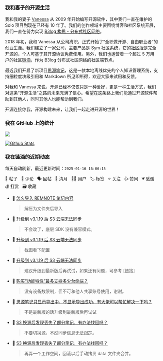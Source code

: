 ### 我和妻子的开源生活

我和我的妻子 [Vanessa](https://github.com/Vanessa219) 从 2009 年开始编写开源软件，其中我们一直在维护的 Solo 项目到现在已经有 10 年了。我们的创作领域主要围绕博客和社区系统开展，我们一直在努力实现 [B3log 构思 - 分布式社区网络](https://ld246.com/article/1546941897596)。

2018 年初，我和 Vanessa 从公司离职，正式开始了“全职做开源、自由职业者”的创业生涯。我们建立了一家公司，主要产品是 Sym 社区系统，它的[社区版](https://github.com/88250/symphony)是完全开源的，个人可基于其开源协议免费使用。另外，我们也运营着一个超过 5 万用户的社区[链滴](https://ld246.com)，作为 B3log 分布式社区网络的社区端节点。

最近我们开启了新项目[思源笔记](https://github.com/siyuan-note/siyuan)，这是一款本地离线优先的个人知识管理系统，支持细粒度块级引用和 Markdown 所见即所得，欢迎大家来试用和反馈。

对我和 Vanessa 来说，开源已经不仅仅只是一种爱好，更是一种生活方式，我们对这条“开源生活”之路的未来充满了信心。希望在这条路上我们能通过开源软件帮助到其他人，同时其他人也能帮助到我们。

开源连接你我，开源构建未来，让我们一起走进开源的世界！

### 我在 GitHub 上的统计

<a title="Hits" target="_blank" href="https://github.com/88250/88250"><img src="https://hits.b3log.org/88250/88250.svg"></a>

[![Github Stats](https://github-readme-stats.vercel.app/api?username=88250&theme=tokyonight&show_icons=true)](https://github.com/88250)

<!--events start -->

### 我在链滴的近期动态

每天自动刷新，最近更新时间：`2025-01-16 16:06:15`

📝 帖子 &nbsp; 💬 评论 &nbsp; 🗣 回帖 &nbsp; 🌙 清月 &nbsp; 👨‍💻 用户 &nbsp; 🏷️ 标签 &nbsp; ⭐️ 关注 &nbsp; 👍 赞同 &nbsp; 💗 感谢 &nbsp; 💰 打赏 &nbsp; 🗃 收藏

* 💬 [怎么导入 REMNOTE 笔记内容](https://ld246.com/article/1737012298859/comment/1737013622490#comments)

  > 解压为文件夹后导入
* 💬 [升级到 v3.1.19 后 S3 云端无法同步](https://ld246.com/article/1736994201012/comment/1737009369494#comments)

  > 不会改了，底层 SDK 没有兼容模式。
* 💬 [升级到 v3.1.19 后 S3 云端无法同步](https://ld246.com/article/1736994201012/comment/1736995735825#comments)

  > 截图看下配置
* 💬 [升级到 v3.1.19 后 S3 云端无法同步](https://ld246.com/article/1736994201012/comment/1736994638703#comments)

  > 建议升级到最新版后再试试，如果还有问题，可参考 [链接]
* 💬 [购买“功能特性”最多支持多少台终端？](https://ld246.com/article/1736929596755/comment/1736932302745#comments)

  > 没有设备数限制，但不可和他人共享账号使用，谢谢。
* 💬 [思源笔记只显示导出中，不显示导出成功，有大佬可以帮忙解决一下吗？](https://ld246.com/article/1736907346779/comment/1736912281275#comments)

  > 不是最新版的话升级到最新版后再试试
* 💬 [S3 换源后发现丢失了部分笔记，有办法找回吗？](https://ld246.com/article/1736845202259/comment/1736868765923#comments)

  > 不要切换源，不然同步信息无法跟踪。
* 💬 [S3 换源后发现丢失了部分笔记，有办法找回吗？](https://ld246.com/article/1736845202259/comment/1736867215289#comments)

  > 再弄一个工作空间，回滚以后手动拷贝 data 文件夹合并。


<!--events end -->
